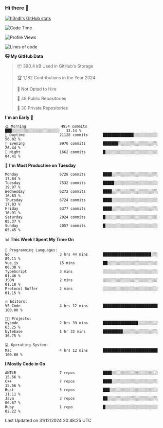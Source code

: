 ### Hi there 👋

[![h3n4l's GitHub stats](https://github-readme-stats.vercel.app/api?username=h3n4l&count_private=true&show_icons=true&theme=radical)](https://github.com/h3n4l/github-readme-stats)

<!--START_SECTION:waka-->
![Code Time](http://img.shields.io/badge/Code%20Time-2%2C037%20hrs%2055%20mins-blue)

![Profile Views](http://img.shields.io/badge/Profile%20Views-0-blue)

![Lines of code](https://img.shields.io/badge/From%20Hello%20World%20I%27ve%20Written-15.1%20million%20lines%20of%20code-blue)

**🐱 My GitHub Data** 

> 📦 390.4 kB Used in GitHub's Storage 
 > 
> 🏆 1,182 Contributions in the Year 2024
 > 
> 🚫 Not Opted to Hire
 > 
> 📜 48 Public Repositories 
 > 
> 🔑 30 Private Repositories 
 > 
**I'm an Early 🐤** 

```text
🌞 Morning                4954 commits        ███░░░░░░░░░░░░░░░░░░░░░░   13.14 % 
🌆 Daytime                21128 commits       ██████████████░░░░░░░░░░░   56.02 % 
🌃 Evening                9970 commits        ███████░░░░░░░░░░░░░░░░░░   26.44 % 
🌙 Night                  1662 commits        █░░░░░░░░░░░░░░░░░░░░░░░░   04.41 % 
```
📅 **I'm Most Productive on Tuesday** 

```text
Monday                   6728 commits        ████░░░░░░░░░░░░░░░░░░░░░   17.84 % 
Tuesday                  7532 commits        █████░░░░░░░░░░░░░░░░░░░░   19.97 % 
Wednesday                6272 commits        ████░░░░░░░░░░░░░░░░░░░░░   16.63 % 
Thursday                 6724 commits        ████░░░░░░░░░░░░░░░░░░░░░   17.83 % 
Friday                   6377 commits        ████░░░░░░░░░░░░░░░░░░░░░   16.91 % 
Saturday                 2024 commits        █░░░░░░░░░░░░░░░░░░░░░░░░   05.37 % 
Sunday                   2057 commits        █░░░░░░░░░░░░░░░░░░░░░░░░   05.45 % 
```


📊 **This Week I Spent My Time On** 

```text
💬 Programming Languages: 
Go                       3 hrs 44 mins       ██████████████████████░░░   89.11 % 
Vue.js                   15 mins             ██░░░░░░░░░░░░░░░░░░░░░░░   06.30 % 
TypeScript               3 mins              ░░░░░░░░░░░░░░░░░░░░░░░░░   01.46 % 
JSON                     2 mins              ░░░░░░░░░░░░░░░░░░░░░░░░░   01.18 % 
Protocol Buffer          2 mins              ░░░░░░░░░░░░░░░░░░░░░░░░░   01.15 % 

🔥 Editors: 
VS Code                  4 hrs 12 mins       █████████████████████████   100.00 % 

🐱‍💻 Projects: 
mycode                   2 hrs 39 mins       ████████████████░░░░░░░░░   63.25 % 
bytebase                 1 hr 32 mins        █████████░░░░░░░░░░░░░░░░   36.75 % 

💻 Operating System: 
Mac                      4 hrs 12 mins       █████████████████████████   100.00 % 
```

**I Mostly Code in Go** 

```text
ANTLR                    7 repos             ████░░░░░░░░░░░░░░░░░░░░░   15.56 % 
C++                      7 repos             ████░░░░░░░░░░░░░░░░░░░░░   15.56 % 
Rust                     5 repos             ███░░░░░░░░░░░░░░░░░░░░░░   11.11 % 
Java                     3 repos             ██░░░░░░░░░░░░░░░░░░░░░░░   06.67 % 
Ruby                     1 repo              █░░░░░░░░░░░░░░░░░░░░░░░░   02.22 % 
```




 Last Updated on 31/12/2024 20:48:25 UTC
<!--END_SECTION:waka-->

